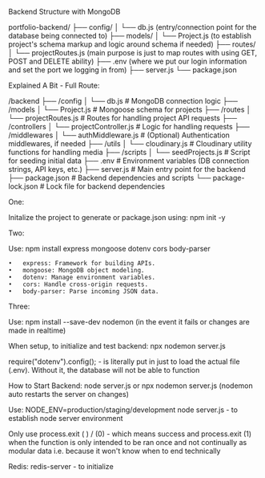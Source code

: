 Backend Structure with MongoDB

portfolio-backend/
├── config/
│   └── db.js (entry/connection point for the database being connected to)
├── models/
│   └── Project.js (to establish project's schema markup and logic around schema if needed)
├── routes/
│   └── projectRoutes.js (main purpose is just to map routes with using GET, POST and DELETE ability)
├── .env (where we put our login information and set the port we logging in from)
├── server.js
└── package.json


Explained A Bit - Full Route:

/backend
├── /config
│   └── db.js              # MongoDB connection logic
├── /models
│   └── Project.js         # Mongoose schema for projects
├── /routes
│   └── projectRoutes.js   # Routes for handling project API requests
├── /controllers
│   └── projectController.js  # Logic for handling requests
├── /middlewares
│   └── authMiddleware.js  # (Optional) Authentication middlewares, if needed
├── /utils
│   └── cloudinary.js      # Cloudinary utility functions for handling media
├── /scripts
│   └── seedProjects.js    # Script for seeding initial data
├── .env                   # Environment variables (DB connection strings, API keys, etc.)
├── server.js              # Main entry point for the backend
├── package.json           # Backend dependencies and scripts
└── package-lock.json      # Lock file for backend dependencies


One:

Initalize the project to generate or package.json using: npm init -y

Two:

Use: npm install express mongoose dotenv cors body-parser

	•	express: Framework for building APIs.
	•	mongoose: MongoDB object modeling.
	•	dotenv: Manage environment variables.
	•	cors: Handle cross-origin requests.
	•	body-parser: Parse incoming JSON data.


Three: 

Use: npm install --save-dev nodemon (in the event it fails or changes are made in realtime)


When setup, to initialize and test backend: npx nodemon server.js

require("dotenv").config(); - is literally put in just to load the actual file (.env). Without it, the database will not be able to function


How to Start Backend: node server.js or npx nodemon server.js (nodemon auto restarts the server on changes)


Use: NODE_ENV=production/staging/development node server.js - to establish node server environment


Only use process.exit ( ) / (0) - which means success and process.exit (1) when the function is only intended to be ran once and not continually as modular data i.e. because it won't know when to end technically


Redis: redis-server - to initialize 